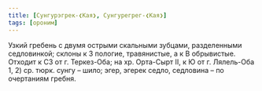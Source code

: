 ```yaml
---
title: [Сунгурэгрек-❮Кая❯, Сунгурегрег-❮Кая❯]
tags: [ороним]
---
```


Узкий гребень с двумя острыми скальными зубцами, разделенными седловинкой;
склоны к З пологие, травянистые, а к В обрывистые. Отходит к СЗ от г.
Теркез-Оба; на хр. Орта-Сырт II, к Ю от г. Лялель-Оба 1, 2) ср. тюрк. сунгу –
шило; эгер, эгерек седло, седловина – по очертаниям гребня.
